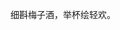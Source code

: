 细斟梅子酒，举杯绘轻欢。

<!---
mazijie/mazijie is a ✨ special ✨ repository because its `README.md` (this file) appears on your GitHub profile.
You can click the Preview link to take a look at your changes.
--->
